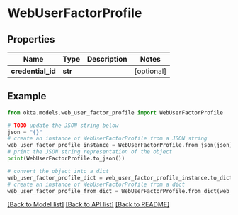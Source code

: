 # WebUserFactorProfile


## Properties

Name | Type | Description | Notes
------------ | ------------- | ------------- | -------------
**credential_id** | **str** |  | [optional] 

## Example

```python
from okta.models.web_user_factor_profile import WebUserFactorProfile

# TODO update the JSON string below
json = "{}"
# create an instance of WebUserFactorProfile from a JSON string
web_user_factor_profile_instance = WebUserFactorProfile.from_json(json)
# print the JSON string representation of the object
print(WebUserFactorProfile.to_json())

# convert the object into a dict
web_user_factor_profile_dict = web_user_factor_profile_instance.to_dict()
# create an instance of WebUserFactorProfile from a dict
web_user_factor_profile_from_dict = WebUserFactorProfile.from_dict(web_user_factor_profile_dict)
```
[[Back to Model list]](../README.md#documentation-for-models) [[Back to API list]](../README.md#documentation-for-api-endpoints) [[Back to README]](../README.md)


